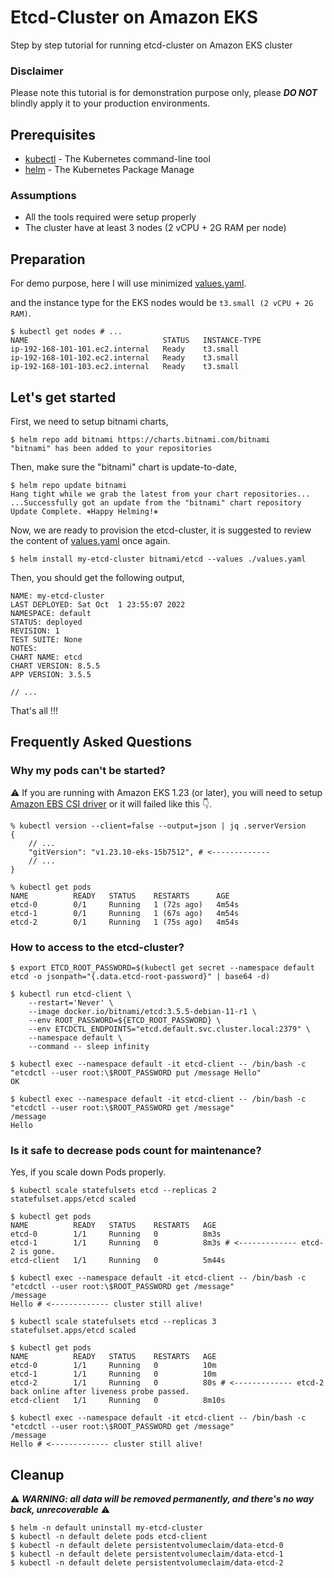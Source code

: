 # Etcd-Cluster on Amazon EKS

Step by step tutorial for running etcd-cluster on Amazon EKS cluster

### Disclaimer

Please note this tutorial is for demonstration purpose only, please **_DO NOT_** blindly apply it to your production environments.

## Prerequisites

- [kubectl](https://kubernetes.io/docs/tasks/tools/) - The Kubernetes command-line tool
- [helm](https://helm.sh/) - The Kubernetes Package Manage

### Assumptions

- All the tools required were setup properly
- The cluster have at least 3 nodes (2 vCPU + 2G RAM per node)

## Preparation

For demo purpose, here I will use minimized [values.yaml](values.yaml).

and the instance type for the EKS nodes would be `t3.small (2 vCPU + 2G RAM)`.

    $ kubectl get nodes # ...
    NAME                              STATUS   INSTANCE-TYPE
    ip-192-168-101-101.ec2.internal   Ready    t3.small
    ip-192-168-101-102.ec2.internal   Ready    t3.small
    ip-192-168-101-103.ec2.internal   Ready    t3.small

## Let's get started

First, we need to setup bitnami charts,

    $ helm repo add bitnami https://charts.bitnami.com/bitnami
    "bitnami" has been added to your repositories

Then, make sure the "bitnami" chart is update-to-date,

    $ helm repo update bitnami
    Hang tight while we grab the latest from your chart repositories...
    ...Successfully got an update from the "bitnami" chart repository
    Update Complete. ⎈Happy Helming!⎈

Now, we are ready to provision the etcd-cluster, it is suggested to review the content of [values.yaml](values.yaml) once again.

    $ helm install my-etcd-cluster bitnami/etcd --values ./values.yaml

Then, you should get the following output,

```plaintext
NAME: my-etcd-cluster
LAST DEPLOYED: Sat Oct  1 23:55:07 2022
NAMESPACE: default
STATUS: deployed
REVISION: 1
TEST SUITE: None
NOTES:
CHART NAME: etcd
CHART VERSION: 8.5.5
APP VERSION: 3.5.5

// ...
```

That's all !!!

## Frequently Asked Questions

### Why my pods can't be started?

:warning: If you are running with Amazon EKS 1.23 (or later), you will need to setup [Amazon EBS CSI driver](https://docs.aws.amazon.com/eks/latest/userguide/ebs-csi.html) or it will failed like this :point_down:.

    % kubectl version --client=false --output=json | jq .serverVersion
    {
        // ...
        "gitVersion": "v1.23.10-eks-15b7512", # <-------------
        // ...
    }

    % kubectl get pods
    NAME          READY   STATUS    RESTARTS      AGE
    etcd-0        0/1     Running   1 (72s ago)   4m54s
    etcd-1        0/1     Running   1 (67s ago)   4m54s
    etcd-2        0/1     Running   1 (75s ago)   4m54s

### How to access to the etcd-cluster?

    $ export ETCD_ROOT_PASSWORD=$(kubectl get secret --namespace default etcd -o jsonpath="{.data.etcd-root-password}" | base64 -d)

    $ kubectl run etcd-client \
        --restart='Never' \
        --image docker.io/bitnami/etcd:3.5.5-debian-11-r1 \
        --env ROOT_PASSWORD=${ETCD_ROOT_PASSWORD} \
        --env ETCDCTL_ENDPOINTS="etcd.default.svc.cluster.local:2379" \
        --namespace default \
        --command -- sleep infinity

    $ kubectl exec --namespace default -it etcd-client -- /bin/bash -c "etcdctl --user root:\$ROOT_PASSWORD put /message Hello"
    OK

    $ kubectl exec --namespace default -it etcd-client -- /bin/bash -c "etcdctl --user root:\$ROOT_PASSWORD get /message"
    /message
    Hello

### Is it safe to decrease pods count for maintenance?

Yes, if you scale down Pods properly.

    $ kubectl scale statefulsets etcd --replicas 2
    statefulset.apps/etcd scaled

    $ kubectl get pods
    NAME          READY   STATUS    RESTARTS   AGE
    etcd-0        1/1     Running   0          8m3s
    etcd-1        1/1     Running   0          8m3s # <------------- etcd-2 is gone.
    etcd-client   1/1     Running   0          5m44s

    $ kubectl exec --namespace default -it etcd-client -- /bin/bash -c "etcdctl --user root:\$ROOT_PASSWORD get /message"
    /message
    Hello # <------------- cluster still alive!

    $ kubectl scale statefulsets etcd --replicas 3
    statefulset.apps/etcd scaled

    $ kubectl get pods
    NAME          READY   STATUS    RESTARTS   AGE
    etcd-0        1/1     Running   0          10m
    etcd-1        1/1     Running   0          10m
    etcd-2        1/1     Running   0          80s # <------------- etcd-2 back online after liveness probe passed.
    etcd-client   1/1     Running   0          8m10s

    $ kubectl exec --namespace default -it etcd-client -- /bin/bash -c "etcdctl --user root:\$ROOT_PASSWORD get /message"
    /message
    Hello # <------------- cluster still alive!

## Cleanup

:warning: **_WARNING: all data will be removed permanently, and there's no way back, unrecoverable_** :warning:

    $ helm -n default uninstall my-etcd-cluster
    $ kubectl -n default delete pods etcd-client
    $ kubectl -n default delete persistentvolumeclaim/data-etcd-0
    $ kubectl -n default delete persistentvolumeclaim/data-etcd-1
    $ kubectl -n default delete persistentvolumeclaim/data-etcd-2
